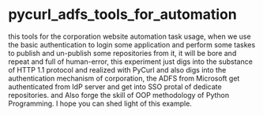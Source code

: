 # pycurl_adfs_tools_for_automation
this tools for the corporation website automation task usage, when we use the basic authentication to login some application and perform some taskes to publish and un-publish some repositories from it, it will be bore and repeat and full of human-error, this experiment just digs into the substance of HTTP 1.1 protocol and realized with PyCurl and also digs into the authentication mechanism of corporation, the ADFS from Microsoft get authenticated from IdP server and get into SSO protal of dedicate repositories.
and Also forge the skill of OOP methodology of Python Programming.
I hope you can shed light of this example.
